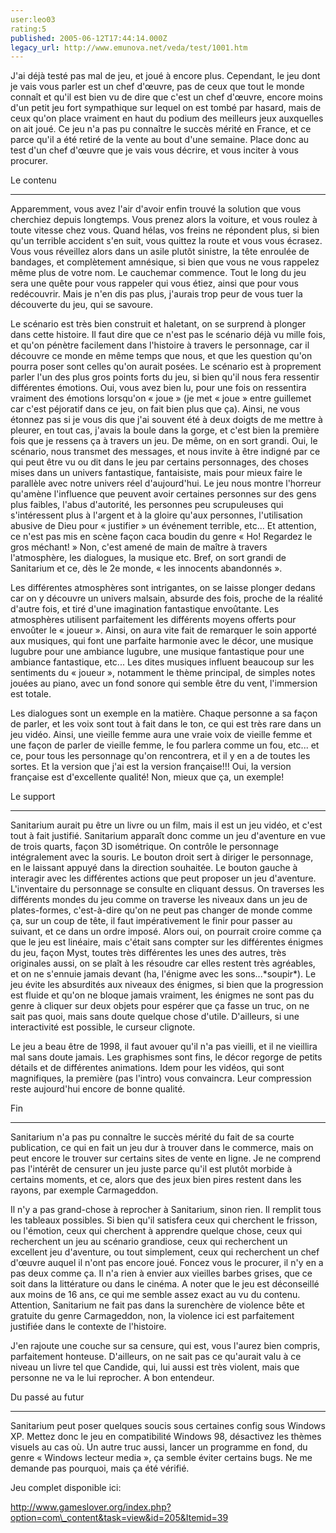 ```yaml
---
user:leo03
rating:5
published: 2005-06-12T17:44:14.000Z
legacy_url: http://www.emunova.net/veda/test/1001.htm
---
```

J'ai déjà testé pas mal de jeu, et joué à encore plus. Cependant, le jeu dont je vais vous parler est un chef d'œuvre, pas de ceux que tout le monde connaît et qu'il est bien vu de dire que c'est un chef d'œuvre, encore moins d'un petit jeu fort sympathique sur lequel on est tombé par hasard, mais de ceux qu'on place vraiment en haut du podium des meilleurs jeux auxquelles on ait joué. Ce jeu n'a pas pu connaître le succès mérité en France, et ce parce qu'il a été retiré de la vente au bout d'une semaine. Place donc au test d'un chef d'œuvre que je vais vous décrire, et vous inciter à vous procurer.   

  

Le contenu  

--------------  

Apparemment, vous avez l'air d'avoir enfin trouvé la solution que vous cherchiez depuis longtemps. Vous prenez alors la voiture, et vous roulez à toute vitesse chez vous. Quand hélas, vos freins ne répondent plus, si bien qu'un terrible accident s'en suit, vous quittez la route et vous vous écrasez. Vous vous réveillez alors dans un asile plutôt sinistre, la tête enroulée de bandages, et complètement amnésique, si bien que vous ne vous rappelez même plus de votre nom. Le cauchemar commence. Tout le long du jeu sera une quête pour vous rappeler qui vous étiez, ainsi que pour vous redécouvrir. Mais je n'en dis pas plus, j'aurais trop peur de vous tuer la découverte du jeu, qui se savoure.  

  

Le scénario est très bien construit et haletant, on se surprend à plonger dans cette histoire. Il faut dire que ce n'est pas le scénario déjà vu mille fois, et qu'on pénètre facilement dans l'histoire à travers le personnage, car il découvre ce monde en même temps que nous, et que les question qu'on pourra poser sont celles qu'on aurait posées. Le scénario est à proprement parler l'un des plus gros points forts du jeu, si bien qu'il nous fera ressentir différentes émotions. Oui, vous avez bien lu, pour une fois on ressentira vraiment des émotions lorsqu'on « joue » (je met « joue » entre guillemet car c'est péjoratif dans ce jeu, on fait bien plus que ça). Ainsi, ne vous étonnez pas si je vous dis que j'ai souvent été à deux doigts de me mettre à pleurer, en tout cas, j'avais la boule dans la gorge, et c'est bien la première fois que je ressens ça à travers un jeu. De même, on en sort grandi. Oui, le scénario, nous transmet des messages, et nous invite à être indigné par ce qui peut être vu ou dit dans le jeu par certains personnages, des choses mises dans un univers fantastique, fantaisiste, mais pour mieux faire le parallèle avec notre univers réel d'aujourd'hui. Le jeu nous montre l'horreur qu'amène l'influence que peuvent avoir certaines personnes sur des gens plus faibles, l'abus d'autorité, les personnes peu scrupuleuses qui s'intéressent plus à l'argent et à la gloire qu'aux personnes, l'utilisation abusive de Dieu pour « justifier » un événement terrible, etc... Et attention, ce n'est pas mis en scène façon caca boudin du genre « Ho! Regardez le gros méchant! » Non, c'est amené de main de maître à travers l'atmosphère, les dialogues, la musique etc. Bref, on sort grandi de Sanitarium et ce, dès le 2e monde, « les innocents abandonnés ».  

  

Les différentes atmosphères sont intrigantes, on se laisse plonger dedans car on y découvre un univers malsain, absurde des fois, proche de la réalité d'autre fois, et tiré d'une imagination fantastique envoûtante. Les atmosphères utilisent parfaitement les différents moyens offerts pour envoûter le « joueur ». Ainsi, on aura vite fait de remarquer le soin apporté aux musiques, qui font une parfaite harmonie avec le décor, une musique lugubre pour une ambiance lugubre, une musique fantastique pour une ambiance fantastique, etc... Les dites musiques influent beaucoup sur les sentiments du « joueur », notamment le thème principal, de simples notes jouées au piano, avec un fond sonore qui semble être du vent, l'immersion est totale.  

  

Les dialogues sont un exemple en la matière. Chaque personne a sa façon de parler, et les voix sont tout à fait dans le ton, ce qui est très rare dans un jeu vidéo. Ainsi, une vieille femme aura une vraie voix de vieille femme et une façon de parler de vieille femme, le fou parlera comme un fou, etc... et ce, pour tous les personnage qu'on rencontrera, et il y en a de toutes les sortes. Et la version que j'ai est la version française!!! Oui, la version française est d'excellente qualité! Non, mieux que ça, un exemple!  

  

Le support  

-------------  

Sanitarium aurait pu être un livre ou un film, mais il est un jeu vidéo, et c'est tout à fait justifié. Sanitarium apparaît donc comme un jeu d'aventure en vue de trois quarts, façon 3D isométrique. On contrôle le personnage intégralement avec la souris. Le bouton droit sert à diriger le personnage, en le laissant appuyé dans la direction souhaitée. Le bouton gauche à interagir avec les différentes actions que peut proposer un jeu d'aventure. L'inventaire du personnage se consulte en cliquant dessus. On traverses les différents mondes du jeu comme on traverse les niveaux dans un jeu de plates-formes, c'est-à-dire qu'on ne peut pas changer de monde comme ça, sur un coup de tête, il faut impérativement le finir pour passer au suivant, et ce dans un ordre imposé. Alors oui, on pourrait croire comme ça que le jeu est linéaire, mais c'était sans compter sur les différentes énigmes du jeu, façon Myst, toutes très différentes les unes des autres, très originales aussi, on se plaît à les résoudre car elles restent très agréables, et on ne s'ennuie jamais devant (ha, l'énigme avec les sons...\*soupir\*). Le jeu évite les absurdités aux niveaux des énigmes, si bien que la progression est fluide et qu'on ne bloque jamais vraiment, les énigmes ne sont pas du genre à cliquer sur deux objets pour espérer que ça fasse un truc, on ne sait pas quoi, mais sans doute quelque chose d'utile. D'ailleurs, si une interactivité est possible, le curseur clignote.  

  

Le jeu a beau être de 1998, il faut avouer qu'il n'a pas vieilli, et il ne vieillira mal sans doute jamais. Les graphismes sont fins, le décor regorge de petits détails et de différentes animations. Idem pour les vidéos, qui sont magnifiques, la première (pas l'intro) vous convaincra. Leur compression reste aujourd'hui encore de bonne qualité.  

  

Fin  

----  

Sanitarium n'a pas pu connaître le succès mérité du fait de sa courte publication, ce qui en fait un jeu dur à trouver dans le commerce, mais on peut encore le trouver sur certains sites de vente en ligne. Je ne comprend pas l'intérêt de censurer un jeu juste parce qu'il est plutôt morbide à certains moments, et ce, alors que des jeux bien pires restent dans les rayons, par exemple Carmageddon.   

  

Il n'y a pas grand-chose à reprocher à Sanitarium, sinon rien. Il remplit tous les tableaux possibles. Si bien qu'il satisfera ceux qui cherchent le frisson, ou l'émotion, ceux qui cherchent à apprendre quelque chose, ceux qui recherchent un jeu au scénario grandiose, ceux qui recherchent un excellent jeu d'aventure, ou tout simplement, ceux qui recherchent un chef d'œuvre auquel il n'ont pas encore joué. Foncez vous le procurer, il n'y en a pas deux comme ça. Il n'a rien à envier aux vieilles barbes grises, que ce soit dans la littérature ou dans le cinéma. A noter que le jeu est déconseillé aux moins de 16 ans, ce qui me semble assez exact au vu du contenu. Attention, Sanitarium ne fait pas dans la surenchère de violence bête et gratuite du genre Carmageddon, non, la violence ici est parfaitement justifiée dans le contexte de l'histoire.  

  

J'en rajoute une couche sur sa censure, qui est, vous l'aurez bien compris, parfaitement honteuse. D'ailleurs, on ne sait pas ce qu'aurait valu à ce niveau un livre tel que Candide, qui, lui aussi est très violent, mais que personne ne va le lui reprocher. A bon entendeur.  

  

Du passé au futur  

---------------------  

Sanitarium peut poser quelques soucis sous certaines config sous Windows XP. Mettez donc le jeu en compatibilité Windows 98, désactivez les thèmes visuels au cas où. Un autre truc aussi, lancer un programme en fond, du genre « Windows lecteur media », ça semble éviter certains bugs. Ne me demande pas pourquoi, mais ça été vérifié.  

  

Jeu complet disponible ici:  

http://www.gameslover.org/index.php?option=com\_content&task=view&id=205&Itemid=39